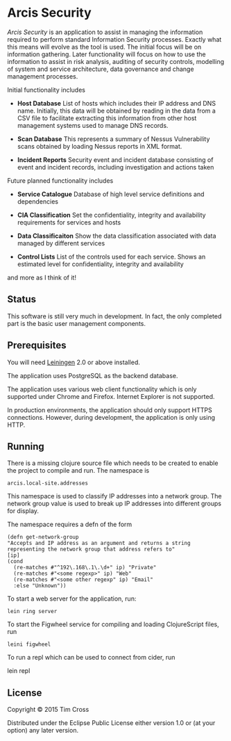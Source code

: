 # Arcis Security

*Arcis Security* is an application to assist in managing the information required to
perform standard Information Security processes. Exactly what this means will evolve
as the tool is used. The initial focus will be on information gathering. Later
functionality will focus on how to use the information to assist in risk analysis,
auditing of security controls, modelling of system and service architecture, data
governance and change management processes.

Initial functionality includes

+ **Host Database** List of hosts which includes their IP address and DNS
   name. Initially, this data will be obtained by reading in the data from a CSV
   file to facilitate extracting this information from other host management
   systems used to manage DNS records.

+ **Scan Database** This represents a summary of Nessus Vulnerability scans
   obtained by loading Nessus reports in XML format. 

+ **Incident Reports** Security event and incident database consisting of event and
   incident records, including investigation and actions taken  

Future planned functionality includes

+ **Service Catalogue** Database of high level service definitions and dependencies

+ **CIA Classification** Set the confidentiality, integrity and availability
   requirements for services and hosts

+ **Data Classificaiton** Show the data classification associated with data
   managed by different services

+ **Control Lists** List of the controls used for each service. Shows an
   estimated level for confidentiality, integrity and availability

and more as I think of it!

## Status

This software is still very much in development. In fact, the only completed part is
the basic user management components.

## Prerequisites

You will need [Leiningen][1] 2.0 or above installed.

The application uses PostgreSQL as the backend database.

The application uses various web client functionality which is only supported under
Chrome and Firefox. Internet Explorer is not supported.

In production environments, the application should only support HTTPS
connections. However, during development, the application is only using HTTP.

[1]: https://github.com/technomancy/leiningen

## Running

There is a missing clojure source file which needs to be created to enable the
project to compile and run. The namespace is

	arcis.local-site.addresses

This namespace is used to classify IP addresses into a network group. The network
group value is used to break up IP addresses into different groups for display.

The namespace requires a defn of the form

	(defn get-network-group
    "Accepts and IP address as an argument and returns a string
	representing the network group that address refers to"
	[ip]
	(cond
	  (re-matches #"^192\.168\.1\.\d+" ip) "Private"
	  (re-matches #"<some regexp>" ip) "Web"
	  (re-matches #"<some other regexp" ip) "Email"
	  :else "Unknown"))

To start a web server for the application, run:

    lein ring server

To start the Figwheel service for compiling and loading ClojureScript files, run

    leini figwheel

To run a repl which can be used to connect from cider, run

lein repl

## License

Copyright © 2015 Tim Cross

Distributed under the Eclipse Public License either version 1.0 or (at
your option) any later version.
